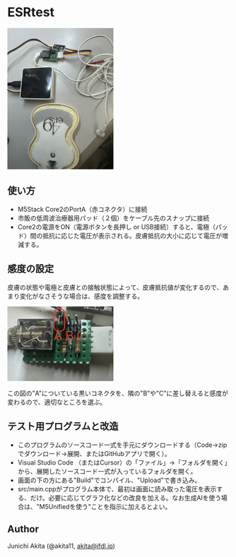 # ESRtest

<img src="https://github.com/akita11/ESRtest/blob/main/system.jpg" width="240px">

## 使い方

- M5Stack Core2のPortA（赤コネクタ）に接続
- 市販の低周波治療器用パッド（２個）をケーブル先のスナップに接続
- Core2の電源をON（電源ボタンを長押し or USB接続）すると、電極（パッド）間の抵抗に応じた電圧が表示される。皮膚抵抗の大小に応じて電圧が増減する。

## 感度の設定

皮膚の状態や電極と皮膚との接触状態によって、皮膚抵抗値が変化するので、あまり変化がなさそうな場合は、感度を調整する。

<img src="https://github.com/akita11/ESRtest/blob/main/setting.jpg" width="240px">

この図の"A"についている黒いコネクタを、隣の"B"や"C"に差し替えると感度が変わるので、適切なところを選ぶ。

## テスト用プログラムと改造

- このプログラムのソースコード一式を手元にダウンロードする（Code→zipでダウンロード→展開、またはGitHubアプリで開く）。
- Visual Studio Code （またはCursor）の「ファイル」→「フォルダを開く」から、展開したソースコード一式が入っているフォルダを開く。
- 画面の下の方にある"Build"でコンパイル、"Upload"で書き込み。
- src/main.cppがプログラム本体で、最初は画面に読み取った電圧を表示する、だけ。必要に応じてグラフ化などの改良を加える。なお生成AIを使う場合は、"M5Unifiedを使う"ことを指示に加えるとよい。

## Author

Junichi Akita (@akita11, akita@ifdl.jp)


